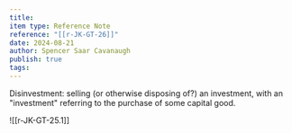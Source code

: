 ```yaml
---
title: 
item type: Reference Note
reference: "[[r-JK-GT-26]]"
date: 2024-08-21
author: Spencer Saar Cavanaugh
publish: true
tags:
---
```


Disinvestment: selling (or otherwise disposing of?) an investment, with an "investment" referring to the purchase of some capital good.

![[r-JK-GT-25.1]]